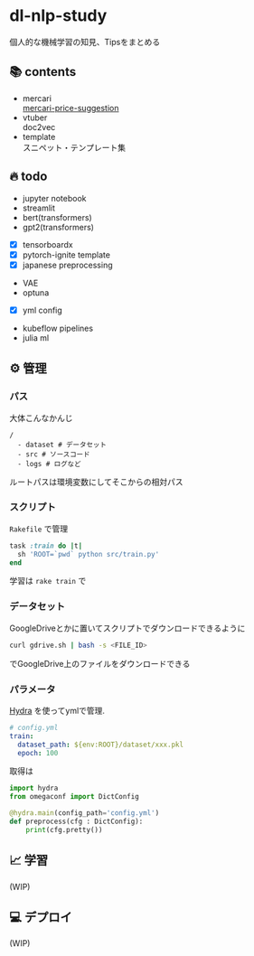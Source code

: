 # dl-nlp-study
個人的な機械学習の知見、Tipsをまとめる

## 📚 contents
- mercari  
  [mercari-price-suggestion](https://www.kaggle.com/c/mercari-price-suggestion-challenge/overview)
- vtuber  
  doc2vec
- template  
  スニペット・テンプレート集

## 🔥 todo
- jupyter notebook
- streamlit
- bert(transformers)
- gpt2(transformers)
- [x] tensorboardx
- [x] pytorch-ignite template
- [x] japanese preprocessing
- VAE
- optuna
- [x] yml config
- kubeflow pipelines
- julia ml

## ⚙ 管理
### パス
大体こんなかんじ
```
/
  - dataset # データセット
  - src # ソースコード
  - logs # ログなど
```

ルートパスは環境変数にしてそこからの相対パス

### スクリプト
`Rakefile` で管理
```ruby
task :train do |t|
  sh 'ROOT=`pwd` python src/train.py'
end
```

学習は `rake train` で

### データセット
GoogleDriveとかに置いてスクリプトでダウンロードできるように

```sh
curl gdrive.sh | bash -s <FILE_ID>
```

でGoogleDrive上のファイルをダウンロードできる

### パラメータ
[Hydra](https://hydra.cc/) を使ってymlで管理.

```yml
# config.yml
train:
  dataset_path: ${env:ROOT}/dataset/xxx.pkl
  epoch: 100
```

取得は
```python
import hydra
from omegaconf import DictConfig

@hydra.main(config_path='config.yml')
def preprocess(cfg : DictConfig):
    print(cfg.pretty())
```

## 📈 学習
(WIP)

## 💻 デプロイ
(WIP)